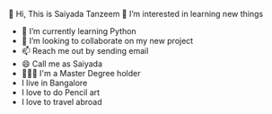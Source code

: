 👋 Hi, This is Saiyada Tanzeem
👀 I’m interested in learning new things
- 🌱 I’m currently learning Python
- 💞️ I’m looking to collaborate on my new project
- 📫 Reach me out by sending email
- 😄 Call me as Saiyada
- 👩🏻‍🎓 I'm a Master Degree holder
- I live in Bangalore
- I love to do Pencil art
- I love to travel abroad
<!---
saiyadatanzeem/saiyadatanzeem is a ✨ special ✨ repository because its `README.md` (this file) appears on your GitHub profile.
You can click the Preview link to take a look at your changes.
--->
